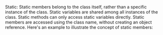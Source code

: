 Static:
Static members belong to the class itself, rather than a specific instance of the class.
Static variables are shared among all instances of the class.
Static methods can only access static variables directly.
Static members are accessed using the class name, without creating an object reference.
Here's an example to illustrate the concept of static members:
